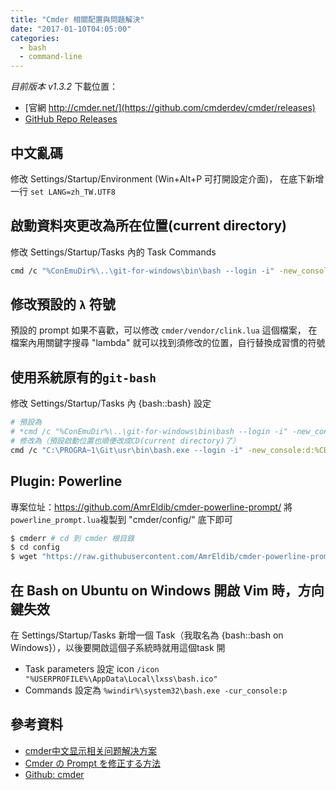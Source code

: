```yaml
---
title: "Cmder 相關配置與問題解決"
date: "2017-01-10T04:05:00"
categories:
  - bash
  - command-line
---
```


*目前版本 v1.3.2*
下載位置：

- [官網 http://cmder.net/](https://github.com/cmderdev/cmder/releases)
- [GitHub Repo Releases](https://github.com/cmderdev/cmder/releases) 


## 中文亂碼
修改 Settings/Startup/Environment (Win+Alt+P 可打開設定介面)，
在底下新增一行 `set LANG=zh_TW.UTF8`

## 啟動資料夾更改為所在位置(current directory)
修改 Settings/Startup/Tasks 內的 Task Commands
```sh
cmd /c "%ConEmuDir%\..\git-for-windows\bin\bash --login -i" -new_console:d:%CD%
```

## 修改預設的 `λ` 符號
預設的 prompt 如果不喜歡，可以修改 `cmder/vendor/clink.lua` 這個檔案，
在檔案內用關鍵字搜尋 "lambda" 就可以找到須修改的位置，自行替換成習慣的符號

## 使用系統原有的`git-bash`
修改  Settings/Startup/Tasks 內 {bash::bash} 設定
```sh
# 預設為 
# *cmd /c "%ConEmuDir%\..\git-for-windows\bin\bash --login -i" -new_console:d:%USERPROFILE%
# 修改為（預設啟動位置也順便改成CD(current directory)了）
cmd /c "C:\PROGRA~1\Git\usr\bin\bash.exe --login -i" -new_console:d:%CD%
```

## Plugin: Powerline
專案位址：https://github.com/AmrEldib/cmder-powerline-prompt/
將`powerline_prompt.lua`複製到 "cmder/config/" 底下即可

```sh
$ cmderr # cd 到 cmder 根目錄
$ cd config
$ wget "https://raw.githubusercontent.com/AmrEldib/cmder-powerline-prompt/master/powerline_prompt.lua"
```

## 在 Bash on Ubuntu on Windows 開啟 Vim 時，方向鍵失效
在 Settings/Startup/Tasks 新增一個 Task（我取名為 {bash::bash on Windows}），以後要開啟這個子系統時就用這個task 開

- Task parameters 設定 icon `/icon "%USERPROFILE%\AppData\Local\lxss\bash.ico"`
- Commands 設定為 `%windir%\system32\bash.exe -cur_console:p`

## 參考資料
- [cmder中文显示相关问题解决方案](http://wentaoma.com/2016/08/31/cmder-chinese-encode/)
- [Cmder の Prompt を修正する方法](https://jptomo.github.io/blog/2016/11120_how_to_modify_cmder_prompt.html)
- [Github: cmder](https://github.com/cmderdev/cmder/issues/901)
